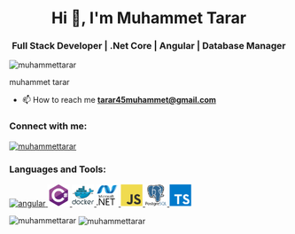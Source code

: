<h1 align="center">Hi 👋, I'm Muhammet Tarar</h1>
<h3 align="center"> Full Stack Developer | .Net Core | Angular | Database Manager</h3>

<p align="left"> <img src="https://komarev.com/ghpvc/?username=muhammettarar&label=Profile%20views&color=0e75b6&style=flat" alt="muhammettarar" /> </p>

muhammet tarar
- 📫 How to reach me **tarar45muhammet@gmail.com**

<h3 align="left">Connect with me:</h3>
<p align="left">
<a href="https://linkedin.com/in/muhammet-tarar-186362252/" target="blank"><img align="center" src="https://raw.githubusercontent.com/rahuldkjain/github-profile-readme-generator/master/src/images/icons/Social/linked-in-alt.svg" alt="muhammettarar" height="30" width="40" /></a>
</p>

<h3 align="left">Languages and Tools:</h3>
<p align="left">
<a href="https://angular.io" target="_blank" rel="noreferrer"> <img src="https://angular.io/assets/images/logos/angular/angular.svg" alt="angular" width="40" height="40"/> </a> 
<a href="https://www.w3schools.com/cs/" target="_blank" rel="noreferrer"> <img src="https://raw.githubusercontent.com/devicons/devicon/master/icons/csharp/csharp-original.svg" alt="csharp" width="40" height="40"/> </a> 
<a href="https://www.docker.com/" target="_blank" rel="noreferrer"> <img src="https://raw.githubusercontent.com/devicons/devicon/master/icons/docker/docker-original-wordmark.svg" alt="docker" width="40" height="40"/> </a> 
<a href="https://dotnet.microsoft.com/" target="_blank" rel="noreferrer"> <img src="https://raw.githubusercontent.com/devicons/devicon/master/icons/dot-net/dot-net-original-wordmark.svg" alt="dotnet" width="40" height="40"/> </a> 
<a href="https://developer.mozilla.org/en-US/docs/Web/JavaScript" target="_blank" rel="noreferrer"> <img src="https://raw.githubusercontent.com/devicons/devicon/master/icons/javascript/javascript-original.svg" alt="javascript" width="40" height="40"/> </a> 
<a href="https://www.postgresql.org" target="_blank" rel="noreferrer"> <img src="https://raw.githubusercontent.com/devicons/devicon/master/icons/postgresql/postgresql-original-wordmark.svg" alt="postgresql" width="40" height="40"/> </a> 
<a href="https://www.typescriptlang.org/" target="_blank" rel="noreferrer"> <img src="https://raw.githubusercontent.com/devicons/devicon/master/icons/typescript/typescript-original.svg" alt="typescript" width="40" height="40"/> </a> 
</p>

<p><img align="left" src="https://github-readme-stats.vercel.app/api/top-langs?username=muhammettarar&show_icons=true&locale=en&layout=compact" alt="muhammettarar" /></p>

<p>&nbsp;<img align="center" src="https://github-readme-stats.vercel.app/api?username=muhammettarar&show_icons=true&locale=en" alt="muhammettarar" /></p>
<br/>
